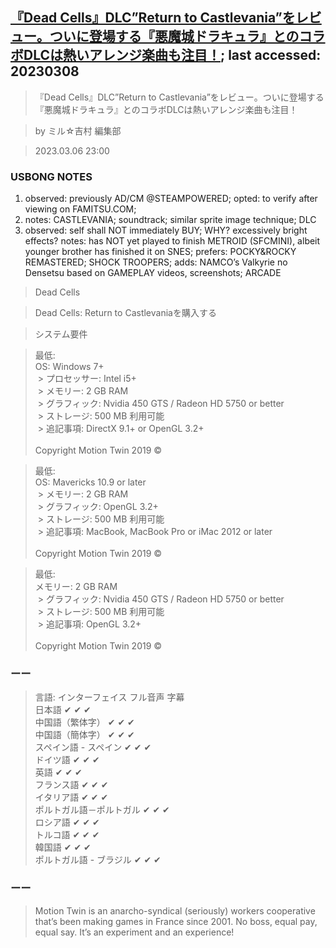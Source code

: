 ## [『Dead Cells』DLC”Return to Castlevania”をレビュー。ついに登場する『悪魔城ドラキュラ』とのコラボDLCは熱いアレンジ楽曲も注目！](https://www.famitsu.com/news/202303/06295006.html); last accessed: 20230308

>『Dead Cells』DLC”Return to Castlevania”をレビュー。ついに登場する『悪魔城ドラキュラ』とのコラボDLCは熱いアレンジ楽曲も注目！

> by ミル☆吉村 編集部 

> 2023.03.06 23:00 

### USBONG NOTES

1. observed: previously AD/CM @STEAMPOWERED; opted: to verify after viewing on FAMITSU.COM;
2. notes: CASTLEVANIA; soundtrack; similar sprite image technique; DLC
3. observed: self shall NOT immediately BUY; WHY? excessively bright effects? notes: has NOT yet played to finish METROID (SFCMINI), albeit younger brother has finished it on SNES; prefers: POCKY&ROCKY REMASTERED; SHOCK TROOPERS; adds: NAMCO’s Valkyrie no Densetsu based on GAMEPLAY videos, screenshots; ARCADE

> Dead Cells

> Dead Cells: Return to Castlevaniaを購入する

> システム要件

> 最低:<br/>
> OS: Windows 7+<br/> > プロセッサー: Intel i5+<br/> > メモリー: 2 GB RAM<br/> > グラフィック: Nvidia 450 GTS / Radeon HD 5750 or better<br/> > ストレージ: 500 MB 利用可能<br/> > 追記事項: DirectX 9.1+ or OpenGL 3.2+<br/>
><br/>
> Copyright Motion Twin 2019 ©

> 最低:<br/>
> OS: Mavericks 10.9 or later<br/> > メモリー: 2 GB RAM<br/> > グラフィック: OpenGL 3.2+<br/> > ストレージ: 500 MB 利用可能<br/> > 追記事項: MacBook, MacBook Pro or iMac 2012 or later<br/>
> <br/>
> Copyright Motion Twin 2019 ©

> 最低:<br/>
> メモリー: 2 GB RAM<br/> > グラフィック: Nvidia 450 GTS / Radeon HD 5750 or better<br/> > ストレージ: 500 MB 利用可能<br/> > 追記事項: OpenGL 3.2+<br/>
><br/>
> Copyright Motion Twin 2019 ©

### ーー

> 言語:
> インターフェイス	フル音声	字幕<br/>
> 日本語	✔	✔	✔<br/>
> 中国語（繁体字）	✔	✔	✔<br/>
> 中国語（簡体字）	✔	✔	✔<br/>
> スペイン語 - スペイン	✔	✔	✔<br/>
> ドイツ語	✔	✔	✔<br/>
> 英語	✔	✔	✔<br/>
> フランス語	✔	✔	✔<br/>
> イタリア語	✔	✔	✔<br/>
> ポルトガル語－ポルトガル	✔	✔	✔<br/>
> ロシア語	✔	✔	✔<br/>
> トルコ語	✔	✔	✔<br/>
> 韓国語	✔	✔	✔<br/>
> ポルトガル語 - ブラジル	✔	✔	✔

### ーー

> Motion Twin is an anarcho-syndical (seriously) workers cooperative that’s been making games in France since 2001. No boss, equal pay, equal say. It’s an experiment and an experience!

